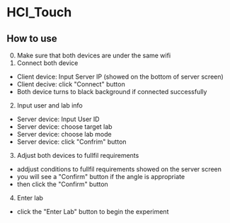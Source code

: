 # HCI_Touch


## How to use

0. Make sure that both devices are under the same wifi
1. Connect both device
- Client device: Input Server IP (showed on the bottom of server screen)
- Client decive: click "Connect" button
- Both device turns to black background if connected successfully
2. Input user and lab info
- Server device: Input User ID
- Server device: choose target lab
- Server device: choose lab mode
- Server device: click "Confrim" button
3. Adjust both devices to fullfil requirements
- addjust conditions to fullfil requirements showed on the server screen
- you will see a "Confirm" button if the angle is appropriate
- then click the "Confirm" button
4. Enter lab
- click the "Enter Lab" button to begin the experiment
